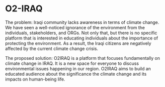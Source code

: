 # O2-IRAQ
The problem:
Iraqi community lacks awareness in terms of climate change. We have seen a well-noticed ignorance of the environment from the individuals, stakeholders, and ORGs. Not only that, but there is no specific platform that is interested in educating individuals about the importance of protecting the environment. As a result, the Iraqi citizens are negatively affected by the current climate change crisis. 

The proposed solution:
O2IRAQ is a platform that focuses fundamentally on climate change in IRAQ. It is a new space for everyone to discuss environmental issues happening in our region. O2IRAQ aims to build an educated audience about the significance the climate change and its impacts on human-being life.
